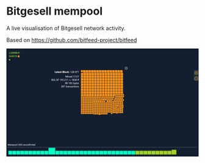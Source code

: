 # Bitgesell mempool

A live visualisation of Bitgesell network activity.

Based on https://github.com/bitfeed-project/bitfeed

![Bitgesell](https://github.com/alekcangp/bglpool/blob/master/screenshot.jpg)
